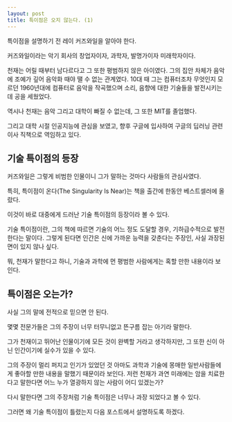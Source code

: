 ```yaml
---
layout: post
title: 특이점은 오지 않는다. (1)
---
```


특이점을 설명하기 전 레이 커즈와일을 알아야 한다.

커즈와일이라는 악기 회사의 창업자이자, 과학자, 발명가이자 미래학자이다.

천재는 어릴 때부터 남다르다고 그 또한 평범하지 않은 아이였다.
그의 집안 차체가 음악에 조예가 깊어 음악화 때야 땔 수 없는 관계였다.
10대 때 그는 컴퓨터조차 무엇인지 모르던 1960년대에 컴퓨터로 음악을 작곡했으며
소리, 음향에 대한 기술들을 발전시키는 데 공을 세웠었다.

역시나 천재는 음악 그리고 대학이 빠질 수 없는데, 그 또한 MIT를 졸업했다.

그리고 대학 시절 인공지능에 관심을 보였고, 향후 구글에 입사하여 구글의 딥러닝 관련 이사 직책으로 역임하고 있다.


<h2>기술 특이점의 등장</h2>

커즈와일은 그렇게 비범한 인물이니 그가 말하는 것마다 사람들의 관심사였다.

특히, 특이점이 온다(The Singularity Is Near)는 책을 출간에 한동안 베스트셀러에 올랐다.

이것이 바로 대중에게 드러난 기술 특이점의 등장이라 볼 수 있다.

기술 특이점이란, 그의 책에 따르면 기술의 어느 정도 도달할 경우, 기하급수적으로 발전한다는 말이다.
그렇게 된다면 인간은 신에 가까운 능력을 갖춘다는 주장인, 사실 과장된 면이 있지 않나 싶다.

뭐, 천재가 말한다고 하니, 기술과 과학에 먼 평범한 사람에게는 혹할 만한 내용이라 보인다.


<h2>특이점은 오는가?</h2>

사실 그의 말에 전적으로 믿으면 안 된다.

몇몇 전문가들은 그의 주장이 너무 터무니없고 뜬구름 잡는 아기라 말한다.

그가 천재이고 뛰어난 인물이기에 모든 것이 완벽할 거라고 생각하지만, 그 또한 신이 아닌 인간이기에 실수가 있을 수 있다.

그의 주장이 멀리 퍼지고 인기가 있었던 것 아마도 과학과 기술에 몽매한 일반사람들에게 좋아할 만한 내용을 말했기 때문이라 보인다.
저런 천재가 과연 미래에는 암을 치료한다고 말한다면 어느 누가 열광하지 않는 사람이 어디 있겠는가?

다시 말한다면 그의 주장처럼 기술 특이점은 너무나 과장 되었다고 볼 수 있다.

그러면 왜 기술 특이점이 틀렸는지 다음 포스트에서 설명하도록 하겠다.